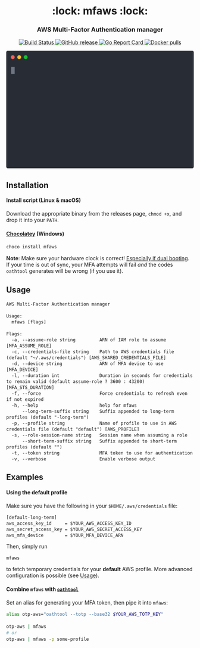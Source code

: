 <h1 align="center" style="border-bottom: none;">:lock: mfaws :lock:</h1>
<h3 align="center">AWS Multi-Factor Authentication manager</h3>

<p align="center">
  <a href="https://travis-ci.org/pbar1/mfaws">
    <img alt="Build Status" src="https://travis-ci.org/pbar1/mfaws.svg?branch=develop">
  </a>
  <a href="https://github.com/pbar1/mfaws/releases/latest">
    <img alt="GitHub release" src="https://img.shields.io/github/release/pbar1/mfaws.svg">
  </a>
  <a href="https://goreportcard.com/report/github.com/pbar1/mfaws">
    <img alt="Go Report Card" src="https://goreportcard.com/badge/github.com/pbar1/mfaws">
  </a>
  <a href="https://hub.docker.com/r/pbar1/mfaws">
    <img alt="Docker pulls" src="https://img.shields.io/docker/pulls/pbar1/mfaws.svg">
  </a>
</p>

<p align="center">
  <img src="./assets/example.svg"/>
</p>

<!-- installation -->
## Installation
 
#### Install script (Linux & macOS)
Download the appropriate binary from the releases page, `chmod +x`, and drop it into your `PATH`.

#### [Chocolatey][4] (Windows)
```powershell
choco install mfaws
```

**Note**: Make sure your hardware clock is correct! [Especially if dual booting][7]. If your time is out of sync, your MFA attempts will fail _and_ the codes `oathtool` generates will be wrong (if you use it).
<!-- installationstop -->

<!-- usage -->
## Usage
```
AWS Multi-Factor Authentication manager

Usage:
  mfaws [flags]

Flags:
  -a, --assume-role string         ARN of IAM role to assume [MFA_ASSUME_ROLE]
  -c, --credentials-file string    Path to AWS credentials file (default "~/.aws/credentials") [AWS_SHARED_CREDENTIALS_FILE]
  -d, --device string              ARN of MFA device to use [MFA_DEVICE]
  -l, --duration int               Duration in seconds for credentials to remain valid (default assume-role ? 3600 : 43200) [MFA_STS_DURATION]
  -f, --force                      Force credentials to refresh even if not expired
  -h, --help                       help for mfaws
      --long-term-suffix string    Suffix appended to long-term profiles (default "-long-term")
  -p, --profile string             Name of profile to use in AWS credentials file (default "default") [AWS_PROFILE]
  -s, --role-session-name string   Session name when assuming a role
      --short-term-suffix string   Suffix appended to short-term profiles (default "")
  -t, --token string               MFA token to use for authentication
  -v, --verbose                    Enable verbose output
```
<!-- usagestop -->

<!-- examples -->
## Examples

#### Using the default profile
Make sure you have the following in your `$HOME/.aws/credentials` file:
```
[default-long-term]
aws_access_key_id     = $YOUR_AWS_ACCESS_KEY_ID
aws_secret_access_key = $YOUR_AWS_SECRET_ACCESS_KEY
aws_mfa_device        = $YOUR_MFA_DEVICE_ARN
```

Then, simply run
```sh
mfaws
```
to fetch temporary credentials for your **default** AWS profile. More advanced configuration is possible (see [Usage](#usage)).

#### Combine `mfaws` with [`oathtool`][2]
Set an alias for generating your MFA token, then pipe it into `mfaws`:
```sh
alias otp-aws="oathtool --totp --base32 $YOUR_AWS_TOTP_KEY"

otp-aws | mfaws
# or
otp-aws | mfaws -p some-profile
```
<!-- examplesstop -->


[1]: https://github.com/pbar1/mfaws/releases
[2]: https://www.nongnu.org/oath-toolkit/
[3]: https://github.com/go-semantic-release/semantic-release
[4]: https://chocolatey.org/packages/mfaws
[5]: https://github.com/polygamma/aurman
[6]: https://aur.archlinux.org/packages/mfaws-bin/
[7]: https://wiki.archlinux.org/index.php/Time#UTC_in_Windows
